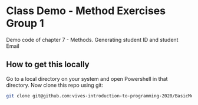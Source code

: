 # Class Demo - Method Exercises Group 1

Demo code of chapter 7 - Methods. Generating student ID and student Email

## How to get this locally

Go to a local directory on your system and open Powershell in that directory. Now clone this repo using git:

```bash
git clone git@github.com:vives-introduction-to-programming-2020/BasicMethodsExercisesGroup1.git
```